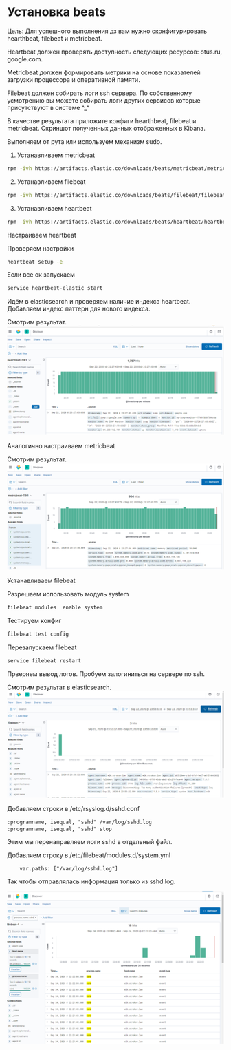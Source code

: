 # Установка beats
Цель: Для успешного выполнения дз вам нужно сконфигурировать hearthbeat, filebeat и metricbeat.

Heartbeat должен проверять доступность следующих ресурсов: otus.ru, google.com.

Metricbeat должен формировать метрики на основе показателей загрузки процессора и оперативной памяти.

Filebeat должен собирать логи ssh сервера. По собственному усмотрению вы можете собирать логи других сервисов которые присутствуют в системе ^_^

В качестве результата приложите конфиги hearthbeat, filebeat и metricbeat. Скриншот полученных данных отображенных в Kibana.

Выполняем от рута или используем механизм sudo.

1. Устанавливаем metricbeat
```bash
rpm -ivh https://artifacts.elastic.co/downloads/beats/metricbeat/metricbeat-7.9.1-x86_64.rpm
```
2. Устанавливаем filebeat
```bash
rpm -ivh https://artifacts.elastic.co/downloads/beats/filebeat/filebeat-7.9.1-x86_64.rpm
```
3. Устанавливаем heartbeat
```bash
rpm -ivh https://artifacts.elastic.co/downloads/beats/heartbeat/heartbeat-7.9.1-x86_64.rpm
```

Настраиваем heartbeat


Проверяем настройки 
```bash
heartbeat setup -e
```
Если все ок запускаем 
```bash
service heartbeat-elastic start
```

Идём в elasticsearch и проверяем наличие индекса heartbeat. 
Добавляем индекс паттерн для нового индекса.

Смотрим результат.
![](result/Screenshot_42.png)

Аналогично настраиваем metricbeat

Смотрим результат.
![](result/Screenshot_43.png)


Устанавливаем filebeat


Разрешаем использовать модуль system
```bash
filebeat modules  enable system
```

Тестируем конфиг 
```bash
filebeat test config
```
Перезапускаем filebeat
```bash
service filebeat restart
```
Прверяем вывод логов. Пробуем залогиниться на сервере по ssh.

Смотрим результат в elasticsearch.
![](result/Screenshot_44.png)


Добавляем строки в /etc/rsyslog.d/sshd.conf

```plaintext
:programname, isequal, "sshd" /var/log/sshd.log
:programname, isequal, "sshd" stop
```
Этим мы перенаправляем логи sshd в отдельный файл.


Добавляем строку в /etc/filebeat/modules.d/system.yml
```plaintext
    var.paths: ["/var/log/sshd.log"]
```
Так чтобы отправлялась информация только из sshd.log.

![](result/Screenshot_45.png)
